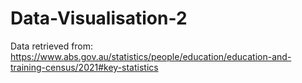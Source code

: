 # Data-Visualisation-2
Data retrieved from: https://www.abs.gov.au/statistics/people/education/education-and-training-census/2021#key-statistics